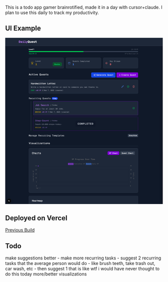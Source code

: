 This is a todo app gamer brainrotified, made it in a day with cursor+claude. I plan to use this daily to track my productivity.

## UI Example

![Daily Quest GIF](https://github.com/AMoir117/daily-quest/blob/main/media/dailyquest-f.gif?raw=true)


## Deployed on Vercel

[Previous Build](https://daily-quest-6n8dp8ht5-amoir117s-projects.vercel.app/)

## Todo

make suggestions better - make more recurring tasks - suggest 2 recurring tasks that the average person would do - like brush teeth, take trash out, car wash, etc - then suggest 1 that is like wtf i would have never thought to do this today
more/better visualizations
